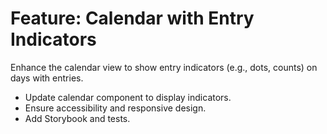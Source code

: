 # Feature: Calendar with Entry Indicators

Enhance the calendar view to show entry indicators (e.g., dots, counts) on days with entries.
- Update calendar component to display indicators.
- Ensure accessibility and responsive design.
- Add Storybook and tests.
